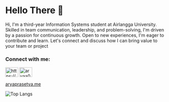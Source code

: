 ### <h1> Hello There 👋 </h1>
Hi, I'm a third-year Information Systems student at Airlangga University. Skilled in team communication, leadership, and problem-solving, I'm driven by a passion for continuous growth. Open to new experiences, I'm eager to contribute and learn. Let's connect and discuss how I can bring value to your team or project


<h3 align="left">Connect with me:</h3>
<p align="left">
<a href="https://www.linkedin.com/in/arya-prasetya/" target="blank"><img align="center" src="https://raw.githubusercontent.com/rahuldkjain/github-profile-readme-generator/master/src/images/icons/Social/linked-in-alt.svg" alt="https://www.linkedin.com/in/arya-prasetya/" height="30" width="40" /></a>
<a href="https://instagram.com/aryaa0102" target="blank"><img align="center" src="https://raw.githubusercontent.com/rahuldkjain/github-profile-readme-generator/master/src/images/icons/Social/instagram.svg" alt="aryaa0102" height="30" width="40" /></a>
</p>
<a href="https://www.aryaprasetya.me/">
  aryaprasetya.me
</a>

![Top Langs](https://github-readme-stats.vercel.app/api/top-langs/?username=aryapras22&layout=compact)




<p align="center">
<!--   <img align="center" height='150px' src="https://github-readme-stats.vercel.app/api?username=aryapras22&show_icons=true&locale=en" alt="aryapras22" />
  <img align="center" height='150px' src="https://github-readme-streak-stats.herokuapp.com/?user=aryapras22&" alt="aryapras22" /> -->
</p>


